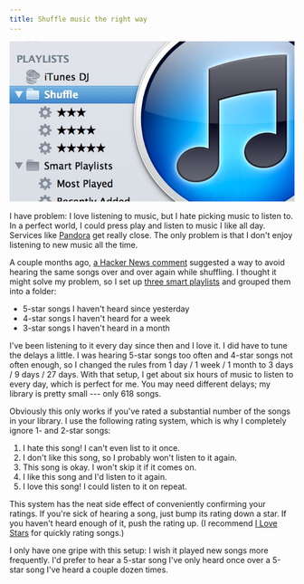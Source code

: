 ```yaml
---
title: Shuffle music the right way
---
```


![iTunes shuffle playlist][1]

I have problem: I love listening to music, but I hate picking music
to listen to. In a perfect world, I could press play and listen to
music I like all day. Services like [Pandora][2] get really close.
The only problem is that I don't enjoy listening to new music all
the time.

A couple months ago, [a Hacker News comment][3] suggested a way to
avoid hearing the same songs over and over again while shuffling.
I thought it might solve my problem, so I set up [three smart
playlists][4] and grouped them into a folder:

-   5-star songs I haven't heard since yesterday
-   4-star songs I haven't heard for a week
-   3-star songs I haven't heard in a month

I've been listening to it every day since then and I love it. I did
have to tune the delays a little. I was hearing 5-star songs too
often and 4-star songs not often enough, so I changed the rules
from 1 day / 1 week / 1 month to 3 days / 9 days / 27 days. With
that setup, I get about six hours of music to listen to every day,
which is perfect for me. You may need different delays; my library
is pretty small --- only 618 songs.

Obviously this only works if you've rated a substantial number of
the songs in your library. I use the following rating system, which
is why I completely ignore 1- and 2-star songs:

1.  I hate this song! I can't even list to it once.
2.  I don't like this song, so I probably won't listen to it again.
3.  This song is okay. I won't skip it if it comes on.
4.  I like this song and I'd listen to it again.
5.  I love this song! I could listen to it on repeat.

This system has the neat side effect of conveniently confirming
your ratings. If you're sick of hearing a song, just bump its rating
down a star. If you haven't heard enough of it, push the rating up.
(I recommend [I Love Stars][5] for quickly rating songs.)

I only have one gripe with this setup: I wish it played new songs
more frequently. I'd prefer to hear a 5-star song I've only heard
once over a 5-star song I've heard a couple dozen times.

[1]: /static/images/2012/10/07/itunes-shuffle-playlist.jpg
[2]: http://www.pandora.com
[3]: http://news.ycombinator.com/item?id=4302318
[4]: /static/pages/2012-10-07-itunes-playlists.xml
[5]: https://itunes.apple.com/app/id402642760
